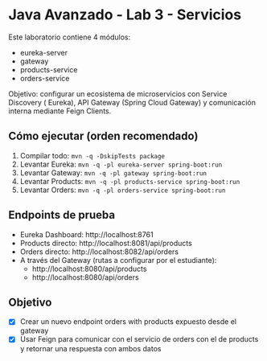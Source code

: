 # Java Avanzado - Lab 3 - Servicios

Este laboratorio contiene 4 módulos:

- eureka-server
- gateway
- products-service
- orders-service

Objetivo: configurar un ecosistema de microservicios con Service Discovery (
Eureka), API Gateway (Spring Cloud Gateway) y comunicación interna mediante
Feign Clients.

## Cómo ejecutar (orden recomendado)

1. Compilar todo: `mvn -q -DskipTests package`
2. Levantar Eureka: `mvn -q -pl eureka-server spring-boot:run`
3. Levantar Gateway: `mvn -q -pl gateway spring-boot:run`
4. Levantar Products: `mvn -q -pl products-service spring-boot:run`
5. Levantar Orders: `mvn -q -pl orders-service spring-boot:run`

## Endpoints de prueba

- Eureka Dashboard: http://localhost:8761
- Products directo: http://localhost:8081/api/products
- Orders directo: http://localhost:8082/api/orders
- A través del Gateway (rutas a configurar por el estudiante):
    - http://localhost:8080/api/products
    - http://localhost:8080/api/orders

## Objetivo

- [x] Crear un nuevo endpoint orders with products expuesto desde el gateway
- [x] Usar Feign para comunicar con el servicio de orders con el de products y
  retornar una respuesta con ambos datos